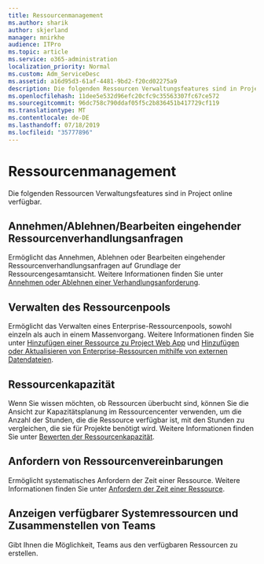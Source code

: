 ```yaml
---
title: Ressourcenmanagement
ms.author: sharik
author: skjerland
manager: mnirkhe
audience: ITPro
ms.topic: article
ms.service: o365-administration
localization_priority: Normal
ms.custom: Adm_ServiceDesc
ms.assetid: a16d95d3-61af-4481-9bd2-f20cd02275a9
description: Die folgenden Ressourcen Verwaltungsfeatures sind in Project online verfügbar.
ms.openlocfilehash: 11dee5e532d96efc20cfc9c35563307fc67ce572
ms.sourcegitcommit: 96dc758c790ddaf05f5c2b836451b417729cf119
ms.translationtype: MT
ms.contentlocale: de-DE
ms.lasthandoff: 07/18/2019
ms.locfileid: "35777896"
---
```

# <a name="resource-management"></a>Ressourcenmanagement

Die folgenden Ressourcen Verwaltungsfeatures sind in Project online verfügbar.
  
## <a name="approverejectmodify-incoming-resource-engagement-requests"></a>Annehmen/Ablehnen/Bearbeiten eingehender Ressourcenverhandlungsanfragen
<a name="bkmk_ApproveRejectModify"> </a>

Ermöglicht das Annehmen, Ablehnen oder Bearbeiten eingehender Ressourcenverhandlungsanfragen auf Grundlage der Ressourcengesamtansicht. Weitere Informationen finden Sie unter [Annehmen oder Ablehnen einer Verhandlungsanforderung](http://go.microsoft.com/fwlink/?LinkID=823659&amp;clcid=0x409).
  
## <a name="manage-resource-pool"></a>Verwalten des Ressourcenpools
<a name="bkmk_ManageResourcePool"> </a>

Ermöglicht das Verwalten eines Enterprise-Ressourcenpools, sowohl einzeln als auch in einem Massenvorgang. Weitere Informationen finden Sie unter [Hinzufügen einer Ressource zu Project Web App](http://go.microsoft.com/fwlink/?LinkID=823660&amp;clcid=0x409) und [Hinzufügen oder Aktualisieren von Enterprise-Ressourcen mithilfe von externen Datendateien](http://go.microsoft.com/fwlink/?LinkID=823661&amp;clcid=0x409).
  
## <a name="plan-resource-capacity"></a>Ressourcenkapazität
<a name="bkmk_PlanResourceCapacity"> </a>

Wenn Sie wissen möchten, ob Ressourcen überbucht sind, können Sie die Ansicht zur Kapazitätsplanung im Ressourcencenter verwenden, um die Anzahl der Stunden, die die Ressource verfügbar ist, mit den Stunden zu vergleichen, die sie für Projekte benötigt wird. Weitere Informationen finden Sie unter [Bewerten der Ressourcenkapazität](http://go.microsoft.com/fwlink/?LinkID=823662&amp;clcid=0x409).
  
## <a name="request-resource-agreements"></a>Anfordern von Ressourcenvereinbarungen
<a name="bkmk_RequestResourceAgreements"> </a>

Ermöglicht systematisches Anfordern der Zeit einer Ressource. Weitere Informationen finden Sie unter [Anfordern der Zeit einer Ressource](http://go.microsoft.com/fwlink/?LinkID=823663&amp;clcid=0x409).
  
## <a name="view-available-resources-and-build-teams"></a>Anzeigen verfügbarer Systemressourcen und Zusammenstellen von Teams
<a name="bkmk_ViewAvailableResources"> </a>

Gibt Ihnen die Möglichkeit, Teams aus den verfügbaren Ressourcen zu erstellen.
  

